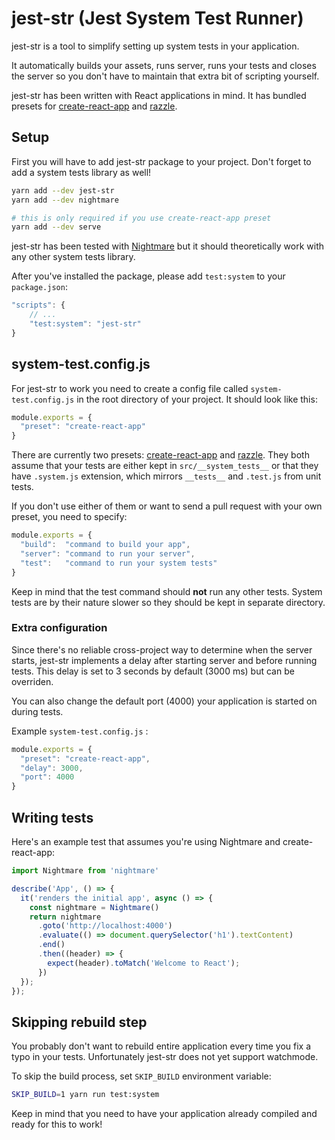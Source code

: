 # jest-str (Jest System Test Runner)

jest-str is a tool to simplify setting up system tests in your application.

It automatically builds your assets, runs server, runs your tests and closes the server so you don't have to maintain
that extra bit of scripting yourself.

jest-str has been written with React applications in mind. It has bundled presets for
[create-react-app](https://github.com/facebookincubator/create-react-app) and
[razzle](https://github.com/jaredpalmer/razzle).

## Setup

First you will have to add jest-str package to your project. Don't forget to add a system tests library as well!

```bash
yarn add --dev jest-str
yarn add --dev nightmare

# this is only required if you use create-react-app preset
yarn add --dev serve
```

jest-str has been tested with [Nightmare](https://github.com/segmentio/nightmare) but it should theoretically work
with any other system tests library.

After you've installed the package, please add `test:system` to your `package.json`:

```javascript
"scripts": {
    // ...
    "test:system": "jest-str"
}
```

## system-test.config.js

For jest-str to work you need to create a config file called `system-test.config.js` in the root directory of your
project. It should look like this:

```javascript
module.exports = {
  "preset": "create-react-app"
}
```

There are currently two presets: [create-react-app](https://github.com/facebookincubator/create-react-app) and
[razzle](https://github.com/jaredpalmer/razzle). They both assume that your tests are either kept in
`src/__system_tests__` or that they have `.system.js` extension, which mirrors `__tests__` and `.test.js` from unit tests.

If you don't use either of them or want to send a pull request with your own preset, you need to specify:

```javascript
module.exports = {
  "build":  "command to build your app",
  "server": "command to run your server",
  "test":   "command to run your system tests"
}
```

Keep in mind that the test command should **not** run any other tests. System tests are by their nature slower
so they should be kept in separate directory.

### Extra configuration

Since there's no reliable cross-project way to determine when the server starts, jest-str implements a delay after
starting server and before running tests. This delay is set to 3 seconds by default (3000 ms) but can be overriden.

You can also change the default port (4000) your application is started on during tests.

Example `system-test.config.js` :

```javascript
module.exports = {
  "preset": "create-react-app",
  "delay": 3000,
  "port": 4000
}
```

## Writing tests

Here's an example test that assumes you're using Nightmare and create-react-app:

```javascript
import Nightmare from 'nightmare'

describe('App', () => {
  it('renders the initial app', async () => {
    const nightmare = Nightmare()
    return nightmare
      .goto('http://localhost:4000')
      .evaluate(() => document.querySelector('h1').textContent)
      .end()
      .then((header) => {
        expect(header).toMatch('Welcome to React');
      })
  });
});
```

## Skipping rebuild step

You probably don't want to rebuild entire application every time you fix a typo in your tests.
Unfortunately jest-str does not yet support watchmode.

To skip the build process, set `SKIP_BUILD` environment variable:

```bash
SKIP_BUILD=1 yarn run test:system
```

Keep in mind that you need to have your application already compiled and ready for this to work!
